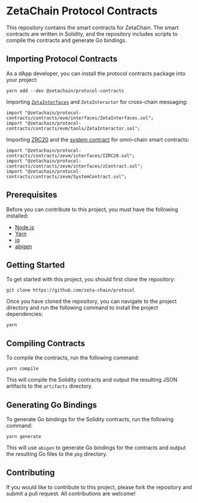 # ZetaChain Protocol Contracts

This repository contains the smart contracts for ZetaChain. The smart contracts
are written in Solidity, and the repository includes scripts to compile the
contracts and generate Go bindings.

## Importing Protocol Contracts

As a dApp developer, you can install the protocol contracts package into your
project:

```
yarn add --dev @zetachain/protocol-contracts
```

Importing
[`ZetaInterfaces`](https://www.zetachain.com/docs/developers/cross-chain-messaging/connector/)
and `ZetaInteractor` for cross-chain messaging:

```solidity
import "@zetachain/protocol-contracts/contracts/evm/interfaces/ZetaInterfaces.sol";
import "@zetachain/protocol-contracts/contracts/evm/tools/ZetaInteractor.sol";
```

Importing [ZRC20](https://www.zetachain.com/docs/developers/concepts/zrc-20/)
and the [system
contract](https://www.zetachain.com/docs/developers/concepts/system-contract/)
for omni-chain smart contracts:

```solidity
import "@zetachain/protocol-contracts/contracts/zevm/interfaces/IZRC20.sol";
import "@zetachain/protocol-contracts/contracts/zevm/interfaces/zContract.sol";
import "@zetachain/protocol-contracts/contracts/zevm/SystemContract.sol";
```

## Prerequisites

Before you can contribute to this project, you must have the following installed:

- [Node.js](https://nodejs.org/)
- [Yarn](https://yarnpkg.com/)
- [jq](https://stedolan.github.io/jq/)
- [abigen](https://geth.ethereum.org/docs/tools/abigen)

## Getting Started

To get started with this project, you should first clone the repository:

```
git clone https://github.com/zeta-chain/protocol
```

Once you have cloned the repository, you can navigate to the project directory
and run the following command to install the project dependencies:

```
yarn
```

## Compiling Contracts

To compile the contracts, run the following command:

```
yarn compile
```

This will compile the Solidity contracts and output the resulting JSON artifacts
to the `artifacts` directory.

## Generating Go Bindings

To generate Go bindings for the Solidity contracts, run the following command:

```
yarn generate
```

This will use `abigen` to generate Go bindings for the contracts and output the
resulting Go files to the `pkg` directory.

## Contributing

If you would like to contribute to this project, please fork the repository and
submit a pull request. All contributions are welcome!
